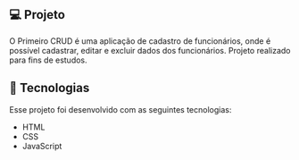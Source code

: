 ## 💻 Projeto

O Primeiro CRUD é uma aplicação de cadastro de funcionários, onde é possível cadastrar, editar e excluir dados dos funcionários.
Projeto realizado para fins de estudos.

## 🚀 Tecnologias

Esse projeto foi desenvolvido com as seguintes tecnologias:

- HTML
- CSS
- JavaScript